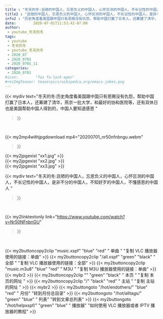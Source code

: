 ```yaml
---
title : "冬天的冬:丑陋的中国人，忘恩负义的中国人，心怀叵测的中国人，不长记性的中国人，是非不分的中国人，不知好歹的中国人，不懂感恩的中国人 "
title2 : "丑陋的中国人，忘恩负义的中国人，心怀叵测的中国人，不长记性的中国人，是非不分的中国人，不知好歹的中国人，不懂感恩的中国人 "
info2 : "历史角度看美国跟中国只有恩赐没有仇怨，帮助中国打赢了日本人，还筹建了清华，燕京一批大学，和最好的协和医院等，还有双休日也是美国帮助中国人得到的，中国人要知道感恩 "
date:        2020-07-01T11:53:42-07:00
author:
 - youtube_冬天的冬
tags:
 - youtube
 - 冬天的冬
 - youtube_冬天的冬
 - 2020_07
 - 2020_0701
 - 2020_0701_11
categories:
 - 2020_0701
#icon:        "fas fa-lock-open"
#resImgTeaser: teaserpics/wikipedia.org/emacs-jokes.png
---
```


{{< mydiv text="冬天的冬:历史角度看美国跟中国只有恩赐没有仇怨，帮助中国打赢了日本人，还筹建了清华，燕京一批大学，和最好的协和医院等，还有双休日也是美国帮助中国人得到的，中国人要知道感恩 "
>}}
<br>


{{< my2mp4withjpgdownload mp4="20200701_nr50nfnbngu.webm"
>}}

{{< my2jpgexist "xx1.jpg" >}}<br>
{{< my2jpgexist "xx2.jpg" >}}<br>
{{< my2jpgexist "xx3.jpg" >}}<br>



{{< mydiv text="冬天的冬:丑陋的中国人，忘恩负义的中国人，心怀叵测的中国人，不长记性的中国人，是非不分的中国人，不知好歹的中国人，不懂感恩的中国人 "
>}}
<br>

{{< my2linktextonly link="https://www.youtube.com/watch?v=Nr50NFnbnGU"
>}}


<br>

{{< my2buttoncopy2clip "music.xspf"        "blue"   "red"    " 单曲 "  "复制 VLC 播放器使用的链接：单曲" >}} {{< my2buttoncopy2clip "/all.xspf"         "green"  "black"  " 全部 "  "复制 VLC 播放器使用的链接：全部" >}} {{< my2buttoncopy2clip "music.m3u8"        "blue"   "red"    " M3U  "    "复制 M3U 播放器使用的链接：单曲" >}} {{< mybr2 >}} {{< my2buttoncopy2clip ""                  "green"  "black"  " 本页 "    "复制 本页的网址 " >}} {{< my2buttoncopy2clip "/"                 "black"  "red"    " 主站 "    "复制 主站的网址 " >}} {{< mybr2 >}} {{< my2buttongoto      "/hot/endothers/"   "blue"   "red"    " 月份"   "转到月份总目录" >}} {{< my2buttongoto      "/hot/alltags/"     "green"  "blue"   " 列表"   "转到文章总列表" >}} {{< my2buttongoto      "/hot/helpxspf/"    "green"  "blue"   " 播放器" "如何使用 VLC 播放器或者 IPTV 播放器的教程" >}} 
